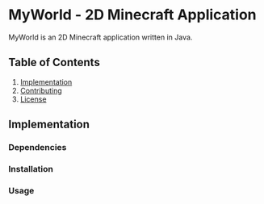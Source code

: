 # MyWorld - 2D Minecraft Application

MyWorld is an 2D Minecraft application written in Java.

## Table of Contents

1. [Implementation](#implementation)
1. [Contributing](#contributing)
1. [License](#license)

## Implementation

### Dependencies

### Installation

### Usage
